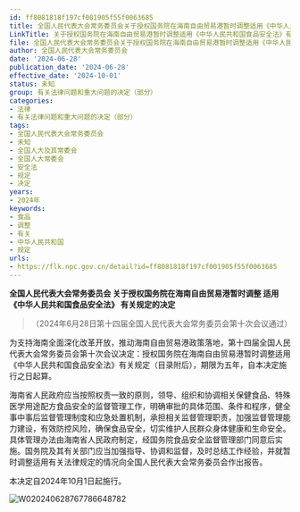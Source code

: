 ```yaml
---
id: ff8081818f197cf001905f55f0063685
title: 全国人民代表大会常务委员会关于授权国务院在海南自由贸易港暂时调整适用《中华人民共和国食品安全法》有关规定的决定
LinkTitle: 关于授权国务院在海南自由贸易港暂时调整适用《中华人民共和国食品安全法》有关规定的决定（2024）
file: 全国人民代表大会常务委员会关于授权国务院在海南自由贸易港暂时调整适用《中华人民共和国食品安全法》有关规定的决定_20240628_ff8081818f197cf001905f55f0063685.docx
author: 全国人民代表大会常务委员会
date: '2024-06-28'
publication_date: '2024-06-28'
effective_date: '2024-10-01'
status: 未知
group: 有关法律问题和重大问题的决定（部分）
categories:
- 法律
- 有关法律问题和重大问题的决定（部分）
tags:
- 全国人民代表大会常务委员会
- 未知
- 全国人大及其常委会
- 全国人大常委会
- 安全法
- 规定
- 决定
years:
- 2024年
keywords:
- 食品
- 调整
- 有关
- 中华人民共和国
- 规定
urls:
- https://flk.npc.gov.cn/detail?id=ff8081818f197cf001905f55f0063685
---
```


**全国人民代表大会常务委员会 关于授权国务院在海南自由贸易港暂时调整 适用《中华人民共和国食品安全法》 有关规定的决定**

> （2024年6月28日第十四届全国人民代表大会常务委员会第十次会议通过）

为支持海南全面深化改革开放，推动海南自由贸易港政策落地，第十四届全国人民代表大会常务委员会第十次会议决定：授权国务院在海南自由贸易港暂时调整适用《中华人民共和国食品安全法》有关规定（目录附后），期限为五年，自本决定施行之日起算。

海南省人民政府应当按照权责一致的原则，领导、组织和协调相关保健食品、特殊医学用途配方食品安全的监督管理工作，明确审批的具体范围、条件和程序，健全事中事后监督管理制度和应急处置机制，承担相关监督管理职责，加强监督管理能力建设，有效防控风险，确保食品安全，切实维护人民群众身体健康和生命安全。具体管理办法由海南省人民政府制定，经国务院食品安全监督管理部门同意后实施。国务院及其有关部门应当加强指导、协调和监督，及时总结工作经验，并就暂时调整适用有关法律规定的情况向全国人民代表大会常务委员会作出报告。

本决定自2024年10月1日起施行。

![W020240628767786648782](../images/ff8081818f197cf001905f55f0063685/image_01.jpg)
